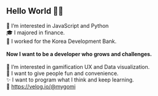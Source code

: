 ## Hello World 🤸‍♀️
👀 I’m interested in JavaScript and Python <br/>
🎓 I majored in finance. <br/>
👔 I worked for the Korea Development Bank. <br/>
<br/>
**Now I want to be a developer who grows and challenges.**
<br/><br/>
💙 I’m interested in gamification UX and Data visualization. <br/>
💛 I want to give people fun and convenience. <br/>
✨ I want to program what I think and keep learning. <br/>
🔗 https://velog.io/@mygomi 
<br/>
<br/>
<!---
miniPinetree/miniPinetree is a ✨ special ✨ repository because its `README.md` (this file) appears on your GitHub profile.
You can click the Preview link to take a look at your changes.
--->

